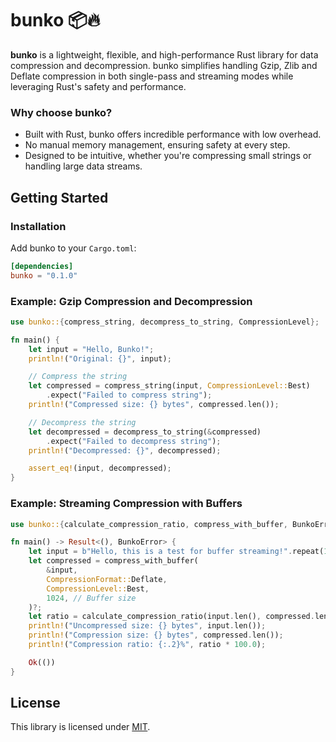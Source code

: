# bunko 📦🔥

**bunko** is a lightweight, flexible, and high-performance Rust library for data compression and decompression. bunko simplifies handling Gzip, Zlib and Deflate compression in both single-pass and streaming modes while leveraging Rust's safety and performance.

### Why choose bunko?

- Built with Rust, bunko offers incredible performance with low overhead.
- No manual memory management, ensuring safety at every step.
- Designed to be intuitive, whether you're compressing small strings or handling large data streams.


## Getting Started

### Installation

Add bunko to your `Cargo.toml`:

```toml
[dependencies]
bunko = "0.1.0"
```

### Example: Gzip Compression and Decompression

```rs
use bunko::{compress_string, decompress_to_string, CompressionLevel};

fn main() {
    let input = "Hello, Bunko!";
    println!("Original: {}", input);

    // Compress the string
    let compressed = compress_string(input, CompressionLevel::Best)
        .expect("Failed to compress string");
    println!("Compressed size: {} bytes", compressed.len());

    // Decompress the string
    let decompressed = decompress_to_string(&compressed)
        .expect("Failed to decompress string");
    println!("Decompressed: {}", decompressed);

    assert_eq!(input, decompressed);
}
```

### Example: Streaming Compression with Buffers
```rs
use bunko::{calculate_compression_ratio, compress_with_buffer, BunkoError, CompressionFormat, CompressionLevel};

fn main() -> Result<(), BunkoError> {
    let input = b"Hello, this is a test for buffer streaming!".repeat(1000);
    let compressed = compress_with_buffer(
        &input,
        CompressionFormat::Deflate,
        CompressionLevel::Best,
        1024, // Buffer size
    )?;
    let ratio = calculate_compression_ratio(input.len(), compressed.len());
    println!("Uncompressed size: {} bytes", input.len());
    println!("Compression size: {} bytes", compressed.len());
    println!("Compression ratio: {:.2}%", ratio * 100.0);

    Ok(())
}
```

## License

This library is licensed under [MIT](https://github.com/reinacchi/bunko/blob/master/LICENSE).
